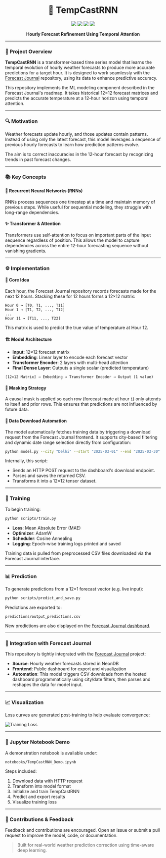 <div align="center">

# 📡 TempCastRNN

  <img src="https://img.shields.io/badge/Python-3.10-blue" />
  <img src="https://img.shields.io/badge/PyTorch-1.13%2B-red" />
  <img src="https://img.shields.io/badge/License-MIT-green" />
  <a href="https://github.com/Rahul-JOON/Forecast-Journal">
    <img src="https://img.shields.io/badge/Linked%20Repo-Forecast%20Journal-0a8" />
  </a>

**Hourly Forecast Refinement Using Temporal Attention**

</div>

---

### 📖 Project Overview
**TempCastRNN** is a transformer-based time series model that learns the temporal evolution of hourly weather forecasts to produce more accurate predictions for a target hour. It is designed to work seamlessly with the [Forecast Journal](https://github.com/Rahul-JOON/Forecast-Journal) repository, using its data to enhance predictive accuracy.

This repository implements the ML modeling component described in the Forecast Journal's roadmap. It takes historical 12×12 forecast matrices and predicts the accurate temperature at a 12-hour horizon using temporal attention.

---

### 🔍 Motivation
Weather forecasts update hourly, and those updates contain patterns. Instead of using only the latest forecast, this model leverages a sequence of previous hourly forecasts to learn how prediction patterns evolve.

The aim is to correct inaccuracies in the 12-hour forecast by recognizing trends in past forecast changes.

---

### 📚 Key Concepts

#### 🔁 Recurrent Neural Networks (RNNs)
RNNs process sequences one timestep at a time and maintain memory of previous steps. While useful for sequential modeling, they struggle with long-range dependencies.

#### ✨ Transformer & Attention
Transformers use self-attention to focus on important parts of the input sequence regardless of position. This allows the model to capture dependencies across the entire 12-hour forecasting sequence without vanishing gradients.

---

### ⚙️ Implementation

#### 🧠 Core Idea
Each hour, the Forecast Journal repository records forecasts made for the next 12 hours. Stacking these for 12 hours forms a 12×12 matrix:

```
Hour 0 → [T0, T1, ..., T11]
Hour 1 → [T1, T2, ..., T12]
...
Hour 11 → [T11, ..., T22]
```

This matrix is used to predict the true value of temperature at Hour 12.

#### 🏗️ Model Architecture
- **Input**: 12×12 forecast matrix
- **Embedding**: Linear layer to encode each forecast vector
- **Transformer Encoder**: 2 layers with multi-head attention
- **Final Dense Layer**: Outputs a single scalar (predicted temperature)

```
[12×12 Matrix] → Embedding → Transformer Encoder → Output (1 value)
```

#### 🚫 Masking Strategy
A causal mask is applied so each row (forecast made at hour `i`) only attends to itself and prior rows. This ensures that predictions are not influenced by future data.

#### 🔁 Data Download Automation
The model automatically fetches training data by triggering a download request from the Forecast Journal frontend. It supports city-based filtering and dynamic date range selection directly from configuration:

```bash
python model.py --city "Delhi" --start "2025-03-01" --end "2025-03-30"
```

Internally, this script:
- Sends an HTTP POST request to the dashboard's download endpoint.
- Parses and saves the returned CSV.
- Transforms it into a 12×12 tensor dataset.

---

### 🧪 Training
To begin training:
```bash
python scripts/train.py
```

- **Loss**: Mean Absolute Error (MAE)
- **Optimizer**: AdamW
- **Scheduler**: Cosine Annealing
- **Logging**: Epoch-wise training logs printed and saved

Training data is pulled from preprocessed CSV files downloaded via the Forecast Journal interface.

---

### 📊 Prediction
To generate predictions from a 12×1 forecast vector (e.g. live input):
```bash
python scripts/predict_and_save.py
```

Predictions are exported to:
```
predictions/output_predictions.csv
```

New predictions are also displayed on the [Forecast Journal dashboard](https://forecast-journal.vercel.app/).

---

### 🔁 Integration with Forecast Journal
This repository is tightly integrated with the [Forecast Journal](https://github.com/Rahul-JOON/Forecast-Journal) project:

- **Source**: Hourly weather forecasts stored in NeonDB
- **Frontend**: Public dashboard for export and visualization
- **Automation**: This model triggers CSV downloads from the hosted dashboard programmatically using city/date filters, then parses and reshapes the data for model input.

---

### 📈 Visualization
Loss curves are generated post-training to help evaluate convergence:

![Training Loss](docs/loss_curve_example.png)

---

### 📓 Jupyter Notebook Demo
A demonstration notebook is available under:
```
notebooks/TempCastRNN_Demo.ipynb
```
Steps included:
1. Download data with HTTP request
2. Transform into model format
3. Initialize and train TempCastRNN
4. Predict and export results
5. Visualize training loss

---

### 🙌 Contributions & Feedback
Feedback and contributions are encouraged. Open an issue or submit a pull request to improve the model, code, or documentation.

> Built for real-world weather prediction correction using time-aware deep learning.